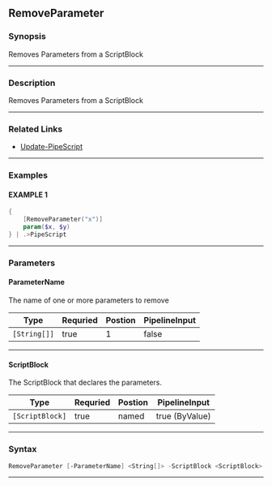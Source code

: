 
RemoveParameter
---------------
### Synopsis
Removes Parameters from a ScriptBlock

---
### Description

Removes Parameters from a ScriptBlock

---
### Related Links
* [Update-PipeScript](Update-PipeScript.md)
---
### Examples
#### EXAMPLE 1
```PowerShell
{
    [RemoveParameter("x")]
    param($x, $y)
} | .>PipeScript
```

---
### Parameters
#### **ParameterName**

The name of one or more parameters to remove



|Type            |Requried|Postion|PipelineInput|
|----------------|--------|-------|-------------|
|```[String[]]```|true    |1      |false        |
---
#### **ScriptBlock**

The ScriptBlock that declares the parameters.



|Type               |Requried|Postion|PipelineInput |
|-------------------|--------|-------|--------------|
|```[ScriptBlock]```|true    |named  |true (ByValue)|
---
### Syntax
```PowerShell
RemoveParameter [-ParameterName] <String[]> -ScriptBlock <ScriptBlock> [<CommonParameters>]
```
---


